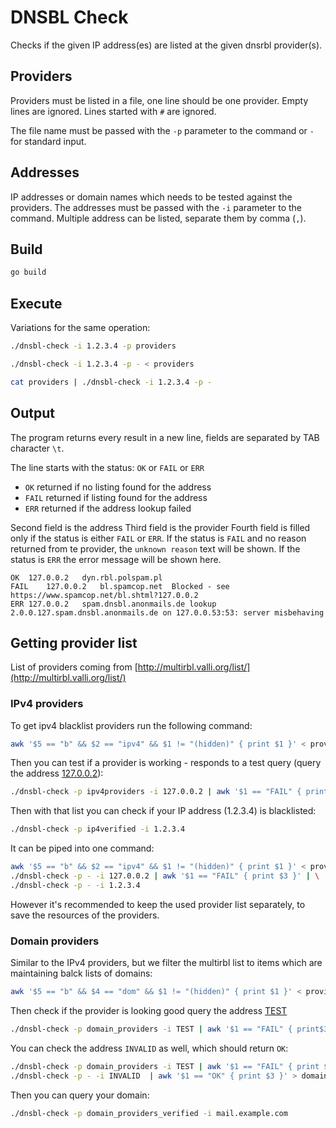 # DNSBL Check

Checks if the given IP address(es) are listed at the given dnsrbl provider(s).

## Providers

Providers must be listed in a file, one line should be one provider.
Empty lines are ignored.
Lines started with `#` are ignored.

The file name must be passed with the `-p` parameter to the command or `-` for standard input.

## Addresses

IP addresses or domain names which needs to be tested against the providers.
The addresses must be passed with the `-i` parameter to the command. Multiple address can be listed, separate them by comma (`,`).

## Build

```sh
go build
```

## Execute

Variations for the same operation:

```sh
./dnsbl-check -i 1.2.3.4 -p providers
```

```sh
./dnsbl-check -i 1.2.3.4 -p - < providers
```

```sh
cat providers | ./dnsbl-check -i 1.2.3.4 -p -
```

## Output

The program returns every result in a new line, fields are separated by TAB character `\t`.

The line starts with the status: `OK` or `FAIL` or `ERR`

- `OK` returned if no listing found for the address
- `FAIL` returned if listing found for the address
- `ERR` returned if the address lookup failed

Second field is the address
Third field is the provider
Fourth field is filled only if the status is either `FAIL` or `ERR`. If the status is `FAIL` and no reason returned from te provider, the `unknown reason` text will be shown. If the status is `ERR` the error message will be shown here.

```text
OK	127.0.0.2	dyn.rbl.polspam.pl
FAIL	127.0.0.2	bl.spamcop.net	Blocked - see https://www.spamcop.net/bl.shtml?127.0.0.2
ERR	127.0.0.2	spam.dnsbl.anonmails.de	lookup 2.0.0.127.spam.dnsbl.anonmails.de on 127.0.0.53:53: server misbehaving
```

## Getting provider list

List of providers coming from [http://multirbl.valli.org/list/](http://multirbl.valli.org/list/)

### IPv4 providers

To get ipv4 blacklist providers run the following command:

```sh
awk '$5 == "b" && $2 == "ipv4" && $1 != "(hidden)" { print $1 }' < providers > ipv4providers
```

Then you can test if a provider is working - responds to a test query (query the address [127.0.0.2](https://datatracker.ietf.org/doc/html/rfc5782#section-5)):

```sh
./dnsbl-check -p ipv4providers -i 127.0.0.2 | awk '$1 == "FAIL" { print $3 }' > ipv4verified
```

Then with that list you can check if your IP address (1.2.3.4) is blacklisted:

```sh
./dnsbl-check -p ip4verified -i 1.2.3.4
```

It can be piped into one command:

```sh
awk '$5 == "b" && $2 == "ipv4" && $1 != "(hidden)" { print $1 }' < providers | \
./dnsbl-check -p - -i 127.0.0.2 | awk '$1 == "FAIL" { print $3 }' | \
./dnsbl-check -p - -i 1.2.3.4
```

However it's recommended to keep the used provider list separately, to save the resources of the providers.

### Domain providers

Similar to the IPv4 providers, but we filter the multirbl list to items which are maintaining balck lists of domains:

```sh
awk '$5 == "b" && $4 == "dom" && $1 != "(hidden)" { print $1 }' < providers > domain_providers
```

Then check if the provider is looking good query the address [TEST](https://datatracker.ietf.org/doc/html/rfc5782#section-5)

```sh
./dnsbl-check -p domain_providers -i TEST | awk '$1 == "FAIL" { print$3 }' > domain_providers_verified
```

You can check the address `INVALID` as well, which should return `OK`:

```sh
./dnsbl-check -p domain_providers -i TEST | awk '$1 == "FAIL" { print $3 }' | \
./dnsbl-check -p - -i INVALID  | awk '$1 == "OK" { print $3 }' > domain_providers_verified

```

Then you can query your domain:

```sh
./dnsbl-check -p domain_providers_verified -i mail.example.com
```
